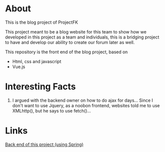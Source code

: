 # About
This is the blog project of ProjectFK

This project meant to be a blog website for this team to show how we developed in this project as a team and individuals,
this is a bridging project to have and develop our ability to create our forum later as well.

This repository is the front end of the blog project, based on
- Html, css and javascript
- Vue.js

# Interesting Facts
1. I argued with the backend owner on how to do ajax for days... Since I don't want to use Jquery, as a noobon frontend,
websites told me to use XMLhttp(), but he says to use fetch()...

# Links
[Back end of this project (using Spring)](https://github.com/ProjectFK/Blog-Backend)
